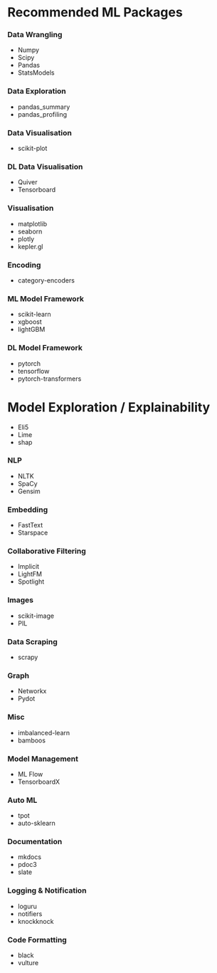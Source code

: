 # Recommended ML Packages

### Data Wrangling
- Numpy
- Scipy
- Pandas
- StatsModels

### Data Exploration
- pandas_summary
- pandas_profiling

### Data Visualisation
- scikit-plot

### DL Data Visualisation
- Quiver
- Tensorboard

### Visualisation
- matplotlib
- seaborn
- plotly
- kepler.gl

### Encoding
- category-encoders

### ML Model Framework
- scikit-learn
- xgboost
- lightGBM

### DL Model Framework
- pytorch
- tensorflow
- pytorch-transformers

# Model Exploration / Explainability
- Eli5
- Lime
- shap

### NLP
- NLTK
- SpaCy
- Gensim

### Embedding
- FastText
- Starspace

### Collaborative Filtering
- Implicit
- LightFM
- Spotlight

### Images
- scikit-image
- PIL

### Data Scraping
- scrapy

### Graph
- Networkx
- Pydot

### Misc
- imbalanced-learn
- bamboos

### Model Management
- ML Flow
- TensorboardX

### Auto ML 
- tpot
- auto-sklearn

### Documentation
- mkdocs
- pdoc3
- slate

### Logging & Notification
- loguru
- notifiers
- knockknock

### Code Formatting
- black
- vulture